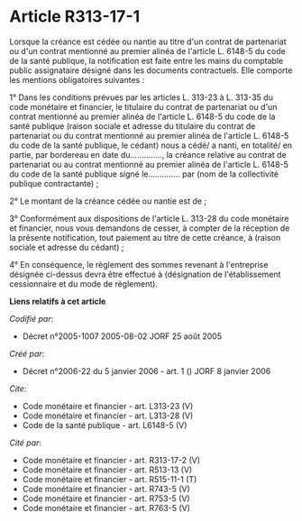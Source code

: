 # Article R313-17-1

Lorsque la créance est cédée ou nantie au titre d'un contrat de partenariat ou d'un contrat mentionné au premier alinéa de
l'article L. 6148-5 du code de la santé publique, la notification est faite entre les mains du comptable public assignataire
désigné dans les documents contractuels. Elle comporte les mentions obligatoires suivantes : 

1° Dans les conditions prévues par les articles L. 313-23 à L. 313-35 du code monétaire et financier, le titulaire du contrat
de partenariat ou d'un contrat mentionné au premier alinéa de l'article L. 6148-5 du code de la santé publique (raison
sociale et adresse du titulaire du contrat de partenariat ou du contrat mentionné au premier alinéa de l'article L. 6148-5 du
code de la santé publique, le cédant) nous a cédé/ a nanti, en totalité/ en partie, par bordereau en date du..............,
la créance relative au contrat de partenariat ou au contrat mentionné au premier alinéa de l'article L. 6148-5 du code de la
santé publique signé le.............. par (nom de la collectivité publique contractante) ; 

2° Le montant de la créance cédée ou nantie est de ; 

3° Conformément aux dispositions de l'article L. 313-28 du code monétaire et financier, nous vous demandons de cesser, à
compter de la réception de la présente notification, tout paiement au titre de cette créance, à (raison sociale et adresse du
cédant) ; 

4° En conséquence, le règlement des sommes revenant à l'entreprise désignée ci-dessus devra être effectué à (désignation de
l'établissement cessionnaire et du mode de règlement).

**Liens relatifs à cet article**

_Codifié par_:

  - Décret n°2005-1007 2005-08-02 JORF 25 août 2005

_Créé par_:

  - Décret n°2006-22 du 5 janvier 2006 - art. 1 () JORF 8 janvier 2006

_Cite_:

  - Code monétaire et financier - art. L313-23 (V)
  - Code monétaire et financier - art. L313-28 (V)
  - Code de la santé publique - art. L6148-5 (V)

_Cité par_:

  - Code monétaire et financier - art. R313-17-2 (V)
  - Code monétaire et financier - art. R513-13 (V)
  - Code monétaire et financier - art. R515-11-1 (T)
  - Code monétaire et financier - art. R743-5 (V)
  - Code monétaire et financier - art. R753-5 (V)
  - Code monétaire et financier - art. R763-5 (V)
